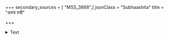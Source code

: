 +++
secondary_sources = [ "MSS_3868",]
jsonClass = "Subhaashita"
title = "अस्त्रं स्त्री"

+++

<details><summary>Text</summary>

अस्त्रं स्त्री वामनो मर्त्यः पशुरेभ्योऽथवेतरः।  
विधियोगाद् भवेत् कामं पौरुषं न परित्यजेत्॥
</details>
